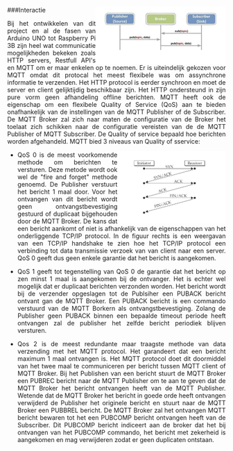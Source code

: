 ###Interactie
<img src="images/MQTTCommunicatie.jpg" alt="NSX Normalized Systems logo" width="300" height="" align="right">
<p style="text-align: justify;">Bij het ontwikkelen van dit project en al de fasen van Arduino UNO tot Raspberry Pi 3B zijn heel wat communicatie mogelijkheden bekeken zoals HTTP servers, Restfull API's en MQTT om er maar enkelen op te noemen. Er is uiteindelijk gekozen voor MQTT omdat dit protocal het meest flexibele was om assynchrone informatie te verzenden. Het HTTP protocol is eerder synchroon en moet de server en client gelijktijdig beschikbaar zijn. Het HTTP ondersteund in zijn pure vorm geen afhandeling offline berichten. MQTT heeft ook de eigenschap om een flexibele Quality of Service (QoS) aan te bieden onafhankelijk van de instellingen van de MQTT Publisher of de Subscriber. De MQTT Broker zal zich naar maten de configuratie van de Broker het toelaat zich schikken naar de configuratie vereisten van de de MQTT Publisher of MQTT Subscriber. De Quality of service bepaald hoe berichten worden afgehandeld. MQTT bied 3 niveaus van Quality of sservice:</p>

<img src="images/tcpip.jpg" alt="NSX Normalized Systems logo" width="250" height="" align="right">

* <p style="text-align: justify;">QoS 0 is de meest voorkomende methode om berichten te versturen. Deze metode wordt ook wel de "fire and forget"  methode genoemd. De Publisher verstuurt het bericht 1 maal door. Voor het ontvangen van dit bericht wordt geen ontvangstbevestiging gestuurd of duplicaat bijgehouden door de MQTT Broker. De kans dat een bericht aankomt of niet is afhankelijk van de eigenschappen van het onderliggende TCP/IP protocol. In de figuur rechts is een weergavan van een TCP/IP handshake te zien hoe het TCP/IP protocol een verbinding tot data transmissie verzoek van van client naar een server. QoS 0 geeft dus geen enkele garantie dat het bericht is aangekomen.</p>
* <p style="text-align: justify;">QoS 1 geeft tot tegenstelling van QoS 0 de garantie dat het bericht op zen minst 1 maal is aangekomen bij de ontvanger. Het is echter wel mogelijk dat er duplicaat berichten verzonden worden. Het bericht wordt bij de verzender opgeslagen tot de Publsiher een PUBACK bericht ontvant gan de MQTT Broker. Een PUBACK bericht is een commando verstuurd van de MQTT Borkern als ontvangstbevestiging. Zolang de Publisher geen PUBACK binnen een bepaalde timeout periode heeft ontvangen zal de publisher het zelfde bericht periodiek blijven versturen.</p> 
* <p style="text-align: justify;">Qos 2 is de meest redundante maar traagste methode van data verzending met het MQTT protocol. Het garandeert dat een bericht maximum 1 maal ontvangen is. Het MQTT protocol doet dit doormiddel van het twee maal te communiceren per bericht tussen MQTT client of MQTT Broker. Bij het Publishen van een bericht stuurt de MQTT Broker een PUBREC bericht naar de MQTT Publisher om te aan te geven dat de MQTT Broker het bericht ontvangen heeft van de MQTT Publisher.  Wetende dat de MQTT Broker het bericht in goede orde heeft ontvangen verwijderd de Publisher het originele bericht en stuurt naar de MQTT Broker een PUBBREL bericht. De MQTT Broker zal het ontvangen MQTT bericht bewaren tot het een PUBCOMP bericht ontvangen heeft van de Subscriber. Dit PUBCOMP bericht indiceert aan de broker dat het bij ontvangen van het PUBCOMP commando, het bericht met zekerheid is aangekomen en mag verwijderen zodat er geen duplicaten ontstaan.</p>